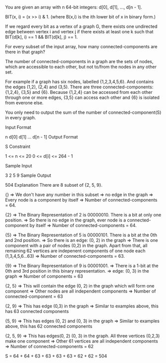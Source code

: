 You are given an array with n 64-bit integers: d[0], d[1], ..., d[n - 1].

BIT(x, i) = (x >> i) & 1. (where B(x,i) is the ith lower bit of x in binary form.)

If we regard every bit as a vertex of a graph G, there exists one undirected edge between vertex i and vertex j if there exists at least one k such that BIT(d[k], i) == 1 && BIT(d[k], j) == 1.

For every subset of the input array, how many connected-components are there in that graph?

The number of connected-components in a graph are the sets of nodes, which are accessible to each other, but not to/from the nodes in any other set.

For example if a graph has six nodes, labelled {1,2,3,4,5,6}. And contains the edges (1,2), (2,4) and (3,5). There are three connected-components: {1,2,4}, {3,5} and {6}. Because {1,2,4} can be accessed from each other through one or more edges, {3,5} can access each other and {6} is isolated from everone else.

You only need to output the sum of the number of connected-component(S) in every graph.

Input Format

n
d[0] d[1] ... d[n - 1]
Output Format

S
Constraint

1 <= n <= 20 
0 <= d[i] <= 264 - 1

Sample Input

3
2 5 9
Sample Output

504
Explanation 
There are 8 subset of {2, 5, 9}.

{} 
=> We don't have any number in this subset => no edge in the graph => Every node is a component by itself => Number of connected-components = 64.

{2} 
=> The Binary Representation of 2 is 00000010. There is a bit at only one position. => So there is no edge in the graph, ever node is a connected-component by itself => Number of connected-components = 64.

{5} 
=> The Binary Representation of 5 is 00000101. There is a bit at the 0th and 2nd position. => So there is an edge: (0, 2) in the graph => There is one component with a pair of nodes (0,2) in the graph. Apart from that, all remaining 62 vertices are indepenent components of one node each (1,3,4,5,6...63) => Number of connected-components = 63.

{9} 
=> The Binary Representation of 9 is 00001001. => There is a 1-bit at the 0th and 3rd position in this binary representation. => edge: (0, 3) in the graph => Number of components = 63

{2, 5} 
=> This will contain the edge (0, 2) in the graph which will form one component 
=> Other nodes are all independent components 
=> Number of connected-component = 63

{2, 9} 
=> This has edge (0,3) in the graph 
=> Similar to examples above, this has 63 connected components

{5, 9} 
=> This has edges (0, 2) and (0, 3) in the graph 
=> Similar to examples above, this has 62 connected components

{2, 5, 9} 
=> This has edges(0, 2) (0, 3) in the graph. All three vertices (0,2,3) make one component => Other 61 vertices are all independent components 
=> Number of connected-components = 62

S = 64 + 64 + 63 + 63 + 63 + 63 + 62 + 62 = 504
